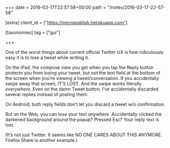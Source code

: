 +++
date = 2016-03-17T22:57:58+00:00
path = "/notes/2016-03-17-22-57-58"

[extra]
client_id = ["https://micropublish.herokuapp.com"]

[taxonomies]
tag = ["gui"]

+++

<p>One of the worst things about current official Twitter UX is how ridiculously easy it is to lose a tweet while writing it.</p>
<p>On the iPad, the compose view you get when you tap the Reply button protects you from losing your tweet, but <em>not</em> the text field at the bottom of the screen when you’re viewing a tweet/conversation. If you accidentally swipe away that screen, IT’S LOST. And the swipe works literally <em>everywhere</em>. Even on the damn Tweet button. I’ve accidentally discarded several replies instead of posting them.</p>
<p>On Android, both reply fields don’t let you discard a tweet w/o confirmation.</p>
<p>But on the Web, you can lose your text <em>anywhere</em>. Accidentally clicked the darkened background around the popup? Pressed Esc? Your reply text is lost.</p>
<p>(It’s not just Twitter. It seems like NO ONE CARES ABOUT THIS ANYMORE. Firefox Share is another example.)</p>